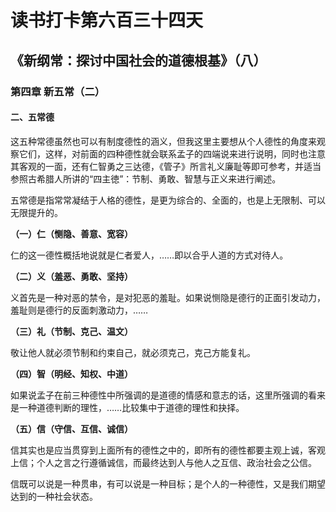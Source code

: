 # 读书打卡第六百三十四天
## 《新纲常：探讨中国社会的道德根基》（八）
### 第四章 新五常（二）

#### 二、五常德

这五种常德虽然也可以有制度德性的涵义，但我这里主要想从个人德性的角度来观察它们，这样，对前面的四种德性就会联系孟子的四端说来进行说明，同时也注意其客观的一面，还有仁智勇之三达德，《管子》所言礼义廉耻等即可参考，并适当参照古希腊人所讲的“四主徳”：节制、勇敢、智慧与正义来进行阐述。

五常德是指常常凝结于人格的德性，是更为综合的、全面的，也是上无限制、可以无限提升的。

**（一）仁（恻隐、善意、宽容）**

仁的这一德性概括地说就是仁者爱人，……即以合乎人道的方式对待人。

**（二）义（羞恶、勇敢、坚持）**

义首先是一种对恶的禁令，是对犯恶的羞耻。如果说恻隐是德行的正面引发动力，羞耻则是德行的反面刺激动力，……

**（三）礼（节制、克己、温文）**

敬让他人就必须节制和约束自己，就必须克己，克己方能复礼。

**（四）智（明经、知权、中道）**

如果说孟子在前三种德性中所强调的是道德的情感和意志的话，这里所强调的看来是一种道德判断的理性，……比较集中于道德的理性和抉择。

**（五）信（守信、互信、诚信）**

信其实也是应当贯穿到上面所有的德性之中的，即所有的德性都要主观上诚，客观上信；个人之言之行遵循诚信，而最终达到人与他人之互信、政治社会之公信。

信既可以说是一种贯串，有可以说是一种目标；是个人的一种德性，又是我们期望达到的一种社会状态。